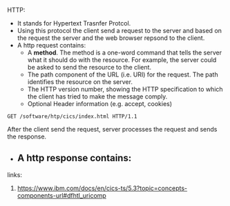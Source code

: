 HTTP: 

- It stands for Hypertext Trasnfer Protcol.
- Using this protocol the client send a request to the server and based on the request the server and the web browser repsond to the client.
- A http request contains:
	- A **method**. The method is a one-word command that tells the server what it should do with the resource. For example, the server could be asked to send the resource to the client.
	- The path component of the URL (i.e. URI) for the request. The path identifies the resource on the server.
	- The HTTP version number, showing the HTTP specification to which the client has tried to make the message comply.
	- Optional Header information (e.g. accept, cookies)


```shell
GET /software/htp/cics/index.html HTTP/1.1
```

After the client send the request, server processes the request and sends the response.

- A http response contains:
	- 



links:
1. https://www.ibm.com/docs/en/cics-ts/5.3?topic=concepts-components-url#dfhtl_uricomp